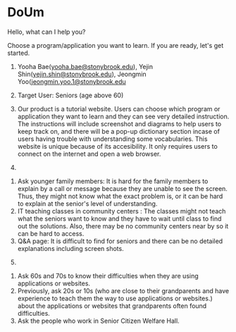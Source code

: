 # DoUm
Hello, what can I help you?

Choose a program/application you want to learn. If you are ready, let's get started.

1. Yooha Bae(yooha.bae@stonybrook.edu), 
  Yejin Shin(yejin.shin@stonybrook.edu), 
  Jeongmin Yoo(jeongmin.yoo.1@stonybrook.edu
  
2. Target User: Seniors (age above 60) 

3. Our product is a tutorial website. Users can choose which program or application they want to learn and they can see very detailed instruction. The instructions will include screenshot and diagrams to help users to keep track on, and there will be a pop-up dictionary section incase of users having trouble with understanding some vocabularies. This website is unique because of its accesibility. It only requires users to connect on the internet and open a web browser. 

4. 
1) Ask younger family members: It is hard for the family members to explain by a call or message because they are unable to see the screen. Thus, they might not know what the exact problem is, or it can be hard to explain at the senior's level of understanding.
2) IT teaching classes in community centers : The classes might not teach what the seniors want to know and they have to wait until class to find out the solutions. Also, there may be no community centers near by so it can be hard to access.
3) Q&A page: It is difficult to find for seniors and there can be no detailed explanations including screen shots.

5. 
1) Ask 60s and 70s to know their difficulties when they are using applications or websites.
2) Previously, ask 20s or 10s (who are close to their grandparents and have experience to teach them the way to use applications or websites.) about the applications or websites that grandparents often found difficulties.
3) Ask the people who work in Senior Citizen Welfare Hall.

